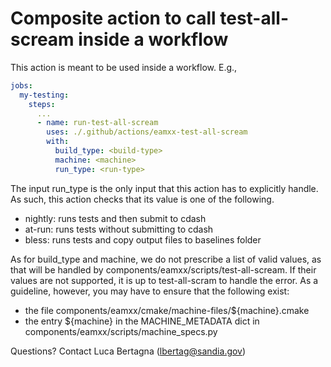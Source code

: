 # Composite action to call test-all-scream inside a workflow

This action is meant to be used inside a workflow. E.g.,

```yaml
jobs:
  my-testing:
    steps:
      ...
      - name: run-test-all-scream
        uses: ./.github/actions/eamxx-test-all-scream
        with:
          build_type: <build-type>
          machine: <machine>
          run_type: <run-type>
```

The input run_type is the only input that this action has to explicitly handle.
As such, this action checks that its value is one of the following.

 - nightly: runs tests and then submit to cdash
 - at-run: runs tests without submitting to cdash
 - bless: runs tests and copy output files to baselines folder

As for build_type and machine, we do not prescribe a list of
valid values, as that will be handled by components/eamxx/scripts/test-all-scream.
If their values are not supported, it is up to test-all-scram to handle the error.
As a guideline, however, you may have to ensure that the following exist:
 - the file components/eamxx/cmake/machine-files/${machine}.cmake
 - the entry ${machine} in the MACHINE_METADATA dict in components/eamxx/scripts/machine_specs.py

 Questions? Contact Luca Bertagna (lbertag@sandia.gov)
